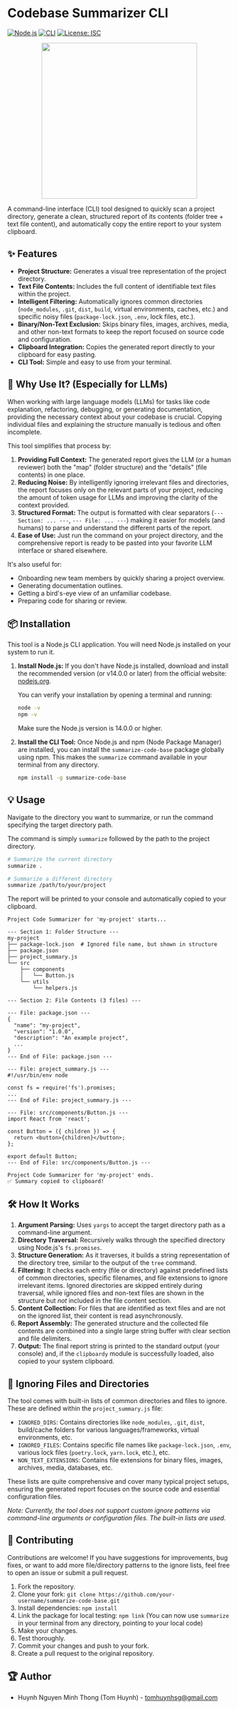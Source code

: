 # Codebase Summarizer CLI

[![Node.js](https://img.shields.io/badge/Node.js-%3E%3D14.0.0-green?logo=node.js&logoColor=white)](https://nodejs.org/)
[![CLI](https://img.shields.io/badge/-CLI-blueviolet?logo=cli&logoColor=white)](https://en.wikipedia.org/wiki/Command-line_interface)
[![License: ISC](https://img.shields.io/badge/License-ISC-blue.svg)](https://opensource.org/licenses/ISC)

<p align="center">
  <img width="350" src="https://i.imgur.com/zHDMqyW.png">
</p>

A command-line interface (CLI) tool designed to quickly scan a project directory, generate a clean, structured report of its contents (folder tree + text file content), and automatically copy the entire report to your system clipboard.



## ✨ Features

* **Project Structure:** Generates a visual tree representation of the project directory.
* **Text File Contents:** Includes the full content of identifiable text files within the project.
* **Intelligent Filtering:** Automatically ignores common directories (`node_modules`, `.git`, `dist`, `build`, virtual environments, caches, etc.) and specific noisy files (`package-lock.json`, `.env`, lock files, etc.).
* **Binary/Non-Text Exclusion:** Skips binary files, images, archives, media, and other non-text formats to keep the report focused on source code and configuration.
* **Clipboard Integration:** Copies the generated report directly to your clipboard for easy pasting.
* **CLI Tool:** Simple and easy to use from your terminal.

## 🚀 Why Use It? (Especially for LLMs)

When working with large language models (LLMs) for tasks like code explanation, refactoring, debugging, or generating documentation, providing the necessary context about your codebase is crucial. Copying individual files and explaining the structure manually is tedious and often incomplete.

This tool simplifies that process by:

1.  **Providing Full Context:** The generated report gives the LLM (or a human reviewer) both the "map" (folder structure) and the "details" (file contents) in one place.
2.  **Reducing Noise:** By intelligently ignoring irrelevant files and directories, the report focuses only on the relevant parts of your project, reducing the amount of token usage for LLMs and improving the clarity of the context provided.
3.  **Structured Format:** The output is formatted with clear separators (`--- Section: ... ---`, `--- File: ... ---`) making it easier for models (and humans) to parse and understand the different parts of the report.
4.  **Ease of Use:** Just run the command on your project directory, and the comprehensive report is ready to be pasted into your favorite LLM interface or shared elsewhere.

It's also useful for:

* Onboarding new team members by quickly sharing a project overview.
* Generating documentation outlines.
* Getting a bird's-eye view of an unfamiliar codebase.
* Preparing code for sharing or review.

## 📦 Installation

This tool is a Node.js CLI application. You will need Node.js installed on your system to run it.

1.  **Install Node.js:**
    If you don't have Node.js installed, download and install the recommended version (or v14.0.0 or later) from the official website: [nodejs.org](https://nodejs.org/).

    You can verify your installation by opening a terminal and running:
    ```bash
    node -v
    npm -v
    ```
    Make sure the Node.js version is 14.0.0 or higher.

2.  **Install the CLI Tool:**
    Once Node.js and npm (Node Package Manager) are installed, you can install the `summarize-code-base` package globally using npm. This makes the `summarize` command available in your terminal from any directory.

    ```bash
    npm install -g summarize-code-base
    ```

## 💡 Usage

Navigate to the directory you want to summarize, or run the command specifying the target directory path.

The command is simply `summarize` followed by the path to the project directory.

```bash
# Summarize the current directory
summarize .

# Summarize a different directory
summarize /path/to/your/project
```

The report will be printed to your console and automatically copied to your clipboard.

```text
Project Code Summarizer for 'my-project' starts...

--- Section 1: Folder Structure ---
my-project
├── package-lock.json  # Ignored file name, but shown in structure
├── package.json
├── project_summary.js
└── src
    ├── components
    │   └── Button.js
    └── utils
        └── helpers.js

--- Section 2: File Contents (3 files) ---

--- File: package.json ---
{
  "name": "my-project",
  "version": "1.0.0",
  "description": "An example project",
  ...
}
--- End of File: package.json ---

--- File: project_summary.js ---
#!/usr/bin/env node

const fs = require('fs').promises;
...
--- End of File: project_summary.js ---

--- File: src/components/Button.js ---
import React from 'react';

const Button = ({ children }) => {
  return <button>{children}</button>;
};

export default Button;
--- End of File: src/components/Button.js ---

Project Code Summarizer for 'my-project' ends.
✅ Summary copied to clipboard!
```

## 🛠 How It Works

1.  **Argument Parsing:** Uses `yargs` to accept the target directory path as a command-line argument.
2.  **Directory Traversal:** Recursively walks through the specified directory using Node.js's `fs.promises`.
3.  **Structure Generation:** As it traverses, it builds a string representation of the directory tree, similar to the output of the `tree` command.
4.  **Filtering:** It checks each entry (file or directory) against predefined lists of common directories, specific filenames, and file extensions to ignore irrelevant items. Ignored directories are skipped entirely during traversal, while ignored files and non-text files are shown in the structure but *not* included in the file content section.
5.  **Content Collection:** For files that are identified as text files and are not on the ignored list, their content is read asynchronously.
6.  **Report Assembly:** The generated structure and the collected file contents are combined into a single large string buffer with clear section and file delimiters.
7.  **Output:** The final report string is printed to the standard output (your console) and, if the `clipboardy` module is successfully loaded, also copied to your system clipboard.

## 🚫 Ignoring Files and Directories

The tool comes with built-in lists of common directories and files to ignore. These are defined within the `project_summary.js` file:

  * `IGNORED_DIRS`: Contains directories like `node_modules`, `.git`, `dist`, build/cache folders for various languages/frameworks, virtual environments, etc.
  * `IGNORED_FILES`: Contains specific file names like `package-lock.json`, `.env`, various lock files (`poetry.lock`, `yarn.lock`, etc.), etc.
  * `NON_TEXT_EXTENSIONS`: Contains file extensions for binary files, images, archives, media, databases, etc.

These lists are quite comprehensive and cover many typical project setups, ensuring the generated report focuses on the source code and essential configuration files.

*Note: Currently, the tool does not support custom ignore patterns via command-line arguments or configuration files. The built-in lists are used.*

## 🙌 Contributing

Contributions are welcome\! If you have suggestions for improvements, bug fixes, or want to add more file/directory patterns to the ignore lists, feel free to open an issue or submit a pull request.

1.  Fork the repository.
2.  Clone your fork: `git clone https://github.com/your-username/summarize-code-base.git`
3.  Install dependencies: `npm install`
4.  Link the package for local testing: `npm link` (You can now use `summarize` in your terminal from any directory, pointing to your local code)
5.  Make your changes.
6.  Test thoroughly.
7.  Commit your changes and push to your fork.
8.  Create a pull request to the original repository.

## 🏆 Author
- Huynh Nguyen Minh Thong (Tom Huynh) - tomhuynhsg@gmail.com

